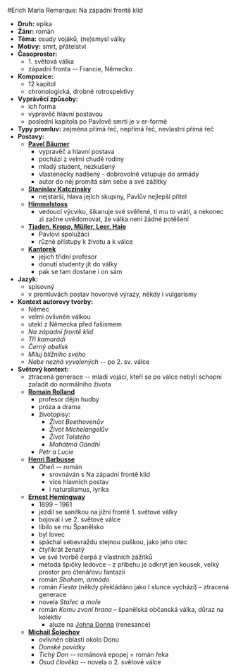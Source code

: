 #Erich Maria Remarque: Na západní frontě klid

- __Druh:__ epika
- __Žánr:__ román
- __Téma:__ osudy vojáků, (ne)smysl války
- __Motivy:__ smrt, přátelství
- __Časoprostor:__
	- 1\. světová válka
	- západní fronta -- Francie, Německo
- __Kompozice:__
	- 12 kapitol
	- chronologická, drobné rotrospektivy
- __Vyprávěcí způsoby:__ 
	- ich forma
	- vypravěč hlavní postavou
	- poslední kapitola po Pavlově smrti je v er-formě
- __Typy promluv:__ zejména přímá řeč, nepřímá řeč, nevlastní přímá řeč
- __Postavy:__
    - <u>__Pavel Bäumer__</u>
        - vypravěč a hlavní postava
        - pochází z velmi chudé rodiny
        - mladý student, nezkušený
        - vlastenecky nadšený - dobrovolně vstupuje do armády
        - autor do něj promítá sám sebe a své zážitky
    - __<u>Stanislav Katczinsky</u>__ 
        - nejstarší, hlava jejich skupiny, Pavlův nejlepší přítel
    - __<u>Himmelstoss</u>__ 
        - vedoucí výcviku, šikanuje své svěřené, ti mu to vrátí, a nekonec zi začne uvědomovat, že válka není žádné potěšení
    - <u>__Tjaden, Kropp, Müller, Leer, Haie__</u> 
        - Pavlovi spolužáci
        - různé přístupy k životu a k válce
    - __<u>Kantorek</u>__
        - jejich třídní profesor
        - donutí studenty jít do války
        - pak se tam dostane i on sám
- __Jazyk:__
	- spisovný
	- v promluvách postav hovorové výrazy, někdy i vulgarismy
- __Kontext autorovy tvorby:__
	- Němec
	- velmi ovlivněn válkou
	- utekl z Německa před fašismem
	- _Na západní frontě klid_
	- _Tři kamarádi_
	- _Černý obelisk_
	- _Miluj bližního svého_
	- _Nebe nezná vyvolených_ -- po 2. sv. válce
- __Světový kontext:__
	- ztracená generace -- mladí vojáci, kteří se po válce nebyli schopni zařadit do normálního života
	- __<u>Romain Rolland</u>__
        - profesor dějin hudby
        - próza a drama
        - životopisy:
            - _Život Beethovenův_
            - _Život Michelangelův_
            - _Život Tolstého_
            - _Mahátmá Gándhí_
        - _Petr a Lucie_
    - __<u>Henri Barbusse</u>__
        - _Oheň_ -- román
            - srovnáván s Na západní frontě klid
            - více hlavních postav
            - i naturalismus, lyrika
    - __<u>Ernest Hemingway</u>__
        - 1899 – 1961
        - jezdil se sanitkou na jižní frontě 1. světové války
        - bojoval i ve 2. světové válce
        - líbilo se mu Španělsko
        - byl lovec
        - spáchal sebevraždu stejnou puškou, jako jeho otec
        - čtyřikrát ženatý
        - ve své tvorbě čerpá z vlastních zážitků
        - metoda špičky ledovce – z příbehu je odkryt jen kousek, velký prostor pro čtenářovu fantazii
        - román _Sbohem, armádo_
        - román _Fiesta_ (někdy překládáno jako I slunce vychází) – ztracená generace
        - novela _Stařec a moře_
        - román _Komu zvoní hrana_ – španělská občanská válka, důraz na kolektiv
            - aluze na <u>Johna Donna</u> (renesance)
    - __<u>Michail Šolochov</u>__
        - ovlivněn oblastí okolo Donu
        - _Donské povídky_
        - _Tichý Don_ -- románová epopej = román řeka
        - _Osud člověka_ -- novela o 2. světové válce